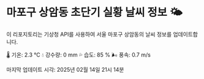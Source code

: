
# 마포구 상암동 초단기 실황 날씨 정보 🌤️

이 리포지토리는 기상청 API를 사용하여 서울 마포구 상암동의 날씨 정보를 업데이트합니다. 

🌡️ 기온: 2.3 ℃
💧 강수량: 0 mm
💦 습도: 85 %
🌬️ 풍속: 0.7 m/s

마지막 업데이트 시각: 2025년 02월 14일 21시 14분    
